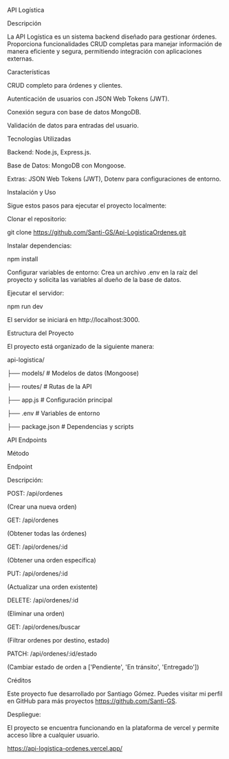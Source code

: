 API Logística


Descripción

La API Logística es un sistema backend diseñado para gestionar órdenes. Proporciona funcionalidades CRUD completas para manejar información de manera eficiente y segura, permitiendo integración con aplicaciones externas.

Características

CRUD completo para órdenes y clientes.

Autenticación de usuarios con JSON Web Tokens (JWT).

Conexión segura con base de datos MongoDB.

Validación de datos para entradas del usuario.

Tecnologías Utilizadas

Backend: Node.js, Express.js.

Base de Datos: MongoDB con Mongoose.

Extras: JSON Web Tokens (JWT), Dotenv para configuraciones de entorno.

Instalación y Uso

Sigue estos pasos para ejecutar el proyecto localmente:

Clonar el repositorio:

git clone https://github.com/Santi-GS/Api-LogisticaOrdenes.git

Instalar dependencias:

npm install

Configurar variables de entorno: Crea un archivo .env en la raíz del proyecto y solicita las variables al dueño de la base de datos.

Ejecutar el servidor:

npm run dev

El servidor se iniciará en http://localhost:3000.

Estructura del Proyecto

El proyecto está organizado de la siguiente manera:

api-logistica/

├── models/         # Modelos de datos (Mongoose)

├── routes/         # Rutas de la API

├── app.js          # Configuración principal

├── .env            # Variables de entorno

├── package.json    # Dependencias y scripts

API Endpoints

Método

Endpoint

Descripción:

POST: /api/ordenes

(Crear una nueva orden)

GET: /api/ordenes

(Obtener todas las órdenes)

GET: /api/ordenes/:id

(Obtener una orden específica)

PUT: /api/ordenes/:id

(Actualizar una orden existente)

DELETE: /api/ordenes/:id

(Eliminar una orden)

GET: /api/ordenes/buscar

(Filtrar ordenes por destino, estado)

PATCH: /api/ordenes/:id/estado

(Cambiar estado de orden a ['Pendiente', 'En tránsito', 'Entregado'])

Créditos

Este proyecto fue desarrollado por Santiago Gómez. Puedes visitar mi perfil en GitHub para más proyectos https://github.com/Santi-GS.

Despliegue:

El proyecto se encuentra funcionando en la plataforma de vercel y permite acceso libre a cualquier usuario.

https://api-logistica-ordenes.vercel.app/

